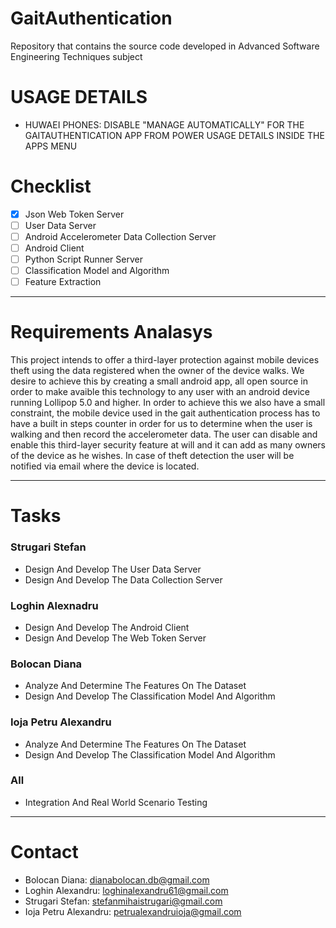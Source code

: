# GaitAuthentication
Repository that contains the source code developed in Advanced Software Engineering Techniques subject
# USAGE DETAILS
- HUWAEI PHONES: DISABLE "MANAGE AUTOMATICALLY" FOR THE GAITAUTHENTICATION APP FROM POWER USAGE DETAILS INSIDE THE APPS MENU
# Checklist
- [x] Json Web Token Server
- [ ] User Data Server
- [ ] Android Accelerometer Data Collection Server
- [ ] Android Client
- [ ] Python Script Runner Server
- [ ] Classification Model and Algorithm
- [ ] Feature Extraction
***
# Requirements Analasys
This project intends to offer a third-layer protection against mobile devices theft using the data registered when the owner of the device walks. We desire to achieve this by creating a small android app, all open source in order to make avaible this technology to any user with an android device running Lollipop 5.0 and higher.
In order to achieve this we also have a small constraint, the mobile device used in the gait authentication process has to have a built in steps counter in order for us to determine when the user is walking and then record the accelerometer data.
The user can disable and enable this third-layer security feature at will and it can add as many owners of the device as he wishes.
In case of theft detection the user will be notified via email where the device is located.
***
# Tasks
### Strugari Stefan
- Design And Develop The User Data Server
- Design And Develop The Data Collection Server

### Loghin Alexnadru
- Design And Develop The Android Client
- Design And Develop The Web Token Server

### Bolocan Diana
- Analyze And Determine The Features On The Dataset
- Design And Develop The Classification Model And Algorithm

### Ioja Petru Alexandru
- Analyze And Determine The Features On The Dataset
- Design And Develop The Classification Model And Algorithm

### All
- Integration And Real World Scenario Testing
***
# Contact
- Bolocan Diana: <dianabolocan.db@gmail.com>
- Loghin Alexandru: <loghinalexandru61@gmail.com>
- Strugari Stefan: <stefanmihaistrugari@gmail.com>
- Ioja Petru Alexandru: <petrualexandruioja@gmail.com>
